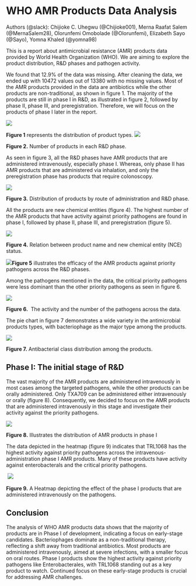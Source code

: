 <!--StartFragment-->


# **WHO AMR Products Data Analysis**

Authors (@slack): Chijioke C. Uhegwu (@Chijioke001), Merna Raafat Salem (@MernaSalem28), Olorunfemi Omobolade (@Olorunfemi), Elizabeth Sayo (@Sayo), Yomna Khaled (@yomna98)

This is a report about antimicrobial resistance (AMR) products data provided by World Health Organization (WHO). We are aiming to explore the product distribution, R\&D phases and pathogen activity. 

We found that 12.9% of the data was missing. After cleaning the data, we ended up with 10472 values out of 13380 with no missing values. Most of the AMR products provided in the data are antibiotics while the other products are non-traditional, as shown in figure 1. The majority of the products are still in phase I in R\&D, as illustrated in figure 2, followed by phase II, phase III, and preregistration. Therefore, we will focus on the products of phase I later in the report.

![](https://lh7-rt.googleusercontent.com/docsz/AD_4nXfckKtn0Wf-5Su9qDfd48Low1N0asPalXoIq5FEQzF-grXiU3TNJaCs6QAF-Sx-GNmIBdepL-tVjM2FqQdKmAOE-3XEFHY1zXXzd-fQ8tKXTNL8HMzgkrhD9eV8idU7LVdM0yY4QT-5NihSTH_ErjAL73w?key=5PtJDuPWXv5M3srZT2Fw7Q)

**Figure 1** represents the distribution of product types.
![](https://lh7-rt.googleusercontent.com/docsz/AD_4nXfQE-6mh_urPQ-edcr6lSeGVGOatW8ww2P6MRhTFMtmzKVYEeV7BDOsJRhtJ3bkAchpu5KYsaD3UM7WNkaO-Pvkz-gAvnuvNktJfnnoTAWokMqzjmcXrUl2KXfWOQ1wg5HNmHcMdLMY-S4g1tcqWl95rRMS?key=5PtJDuPWXv5M3srZT2Fw7Q)

**Figure 2.** Number of products in each R\&D phase.

As seen in figure 3, all the R\&D phases have AMR products that are administered intravenously, especially phase I. Whereas, only phase II has AMR products that are administered via inhalation, and only the preregistration phase has products that require colonoscopy.

![](https://lh7-rt.googleusercontent.com/docsz/AD_4nXcccNgnBFRxz1PqABzUmi-kHrsgU4qtKIFyf6Nr6ysnhjrnDyajaSxqf1CpWU6eQyTqXZR_vupHwY96ylJqQ6qHr3oFACh3J4UeJRwOtHEyhw53nGP6iDYj9cgOnhx38SUkAjBMZEQZRi8PQGkK4WdeBYJJ?key=5PtJDuPWXv5M3srZT2Fw7Q)

**Figure 3.** Distribution of products by route of administration and R\&D phase.

All the products are new chemical entities (figure 4). The highest number of the AMR products that have activity against priority pathogens are found in phase I, followed by phase II, phase III, and preregistration (figure 5).

![](https://lh7-rt.googleusercontent.com/docsz/AD_4nXckgYVdapzTXluIh9J0Skbt1kTuSq1bdBEwDE1NAw3m3ZHLQLadnZMrxC-mUIR1g-PYAmdEiH7lTVp0ZaJPxtgh7ytk28NOeQuChmPpm97X49GIVaFfK-rlT_mESsAdPjreh2xL9UVZUORMDE0CIIhzz-nD?key=5PtJDuPWXv5M3srZT2Fw7Q)

**Figure 4.** Relation between product name and new chemical entity (NCE) status.

![](https://lh7-rt.googleusercontent.com/docsz/AD_4nXfab3-JRQtPexXpXOf5LGJMJGllUqMC-Tqb_Tt8uHplCgnBjnlKOkwsLJ7DSVwaWnYnTiNMZmZ6_74hgRwWtdYzgE8Fl2jp68bd_98xiIdowGKyjvUUEGMvfGueYihe6nFYTOCZQCSlvqLUSg07mWcSqc4?key=5PtJDuPWXv5M3srZT2Fw7Q)**Figure 5** illustrates the efficacy of the AMR products against priority pathogens across the R\&D phases.

Among the pathogens mentioned in the data, the critical priority pathogens were less dominant than the other priority pathogens as seen in figure 6.

![](https://lh7-rt.googleusercontent.com/docsz/AD_4nXeK77VBI-qRxMdXf8A-h4W5D_A9cgTYpYPO6luRzlsVuRq2NKlVBLRlYzdsuQQdA2mP_Y7Gv-jiLp9M8_bfRsg21GjEe7yUGTms_BHliOmsKSaULsudAMh8LXgIk8nhcGAvO794MMabLPZEON90odf1Rtto?key=5PtJDuPWXv5M3srZT2Fw7Q)

**Figure 6.**  The activity and the number of the pathogens across the data.

The pie chart in figure 7 demonstrates a wide variety in the antimicrobial products types, with bacteriophage as the major type among the products.

![](https://lh7-rt.googleusercontent.com/docsz/AD_4nXdUOBYNchcj_e0k3ITd8nUBRPUM73lWPP7WGIpxljs7rIDeIx7T8bzGPXLMA44bwLLxuDx4VGVs6ZG5HscoDBv-SGw9ZvwZAkqmYbJ3QZkpJNBTjspNQukvn7gXDOxNANOpzg-R5bT5OYgswR6s-r0p8Hjk?key=5PtJDuPWXv5M3srZT2Fw7Q)

**Figure 7.** Antibacterial class distribution among the products.


## **Phase I: The initial stage of R\&D**

The vast majority of the AMR products are administered intravenously in most cases among the targeted pathogens, while the other products can be orally administered. Only TXA709 can be administered either intravenously or orally (figure 8). Consequently, we decided to focus on the AMR products that are administered intravenously in this stage and investigate their activity against the priority pathogens.

![](https://lh7-rt.googleusercontent.com/docsz/AD_4nXer64cE4FXOVtE0MODjY0byu4Z8TX_I7AU0TUriwo6SMoBltSPuMK7YxXFwnUXJmVZ87JPYToNQYtz3NXHNYReY27AvYRACjVG2QfsIQzxbIW713yr9gd_ojdlumoqOvWac703vB3_GraQft85XEJMz6_V0?key=5PtJDuPWXv5M3srZT2Fw7Q)

**Figure 8.** Illustrates the distribution of AMR products in phase I

The data depicted in the heatmap (figure 9) indicates that TRL1068 has the highest activity against priority pathogens across the intravenous-administration phase I AMR products. Many of these products have activity against enterobacterals and the critical priority pathogens.

 ![](https://lh7-rt.googleusercontent.com/docsz/AD_4nXdJcuK4Fmqt2WDOFFuUV5sbI6pi967rqtwmHyDITDEyfLXgfiCMUa_HmqZDDBuul_InbYAjSALdM3MdsBB8kB63_oDIrLqTB9aDxoWYCDqKoZF55Z33MH35gHTzaZHGGk1HIRmugw30mi3PxK2RPV4DzRxy?key=5PtJDuPWXv5M3srZT2Fw7Q)

**Figure 9.** A Heatmap depicting the effect of the phase I products that are administered intravenously on the pathogens. 


## **Conclusion** 

The analysis of WHO AMR products data shows that the majority of products are in Phase I of development, indicating a focus on early-stage candidates. Bacteriophages dominate as a non-traditional therapy, reflecting a shift away from traditional antibiotics. Most products are administered intravenously, aimed at severe infections, with a smaller focus on oral routes. Phase I products show the highest activity against priority pathogens like Enterobacterales, with TRL1068 standing out as a key product to watch. Continued focus on these early-stage products is crucial for addressing AMR challenges.




<!--EndFragment-->
